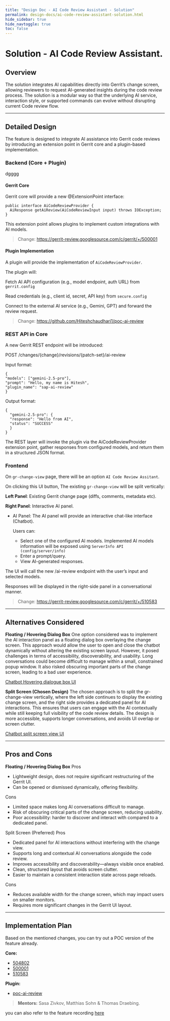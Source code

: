```yaml
---
title: "Design Doc - AI Code Review Assistant - Solution"
permalink: design-docs/ai-code-review-assistant-solution.html
hide_sidebar: true
hide_navtoggle: true
toc: false
---
```


# Solution - AI Code Review Assistant.

## Overview

The solution integrates AI capabilities directly into Gerrit’s change
screen, allowing reviewers to request AI-generated insights during
the code review process. The solution is a modular way so that the
underlying AI service, interaction style, or supported commands can
evolve without disrupting current Code review flow.

---

## Detailed Design

The feature is designed to integrate AI assistance into Gerrit code
reviews by introducing an extension point in Gerrit core and a
plugin-based implementation.

### Backend (Core + Plugin)
dgggg
#### Gerrit Core

Gerrit core will provide a new @ExtensionPoint interface:

```
public interface AiCodeReviewProvider {
  AiResponse getAiReview(AiCodeReviewInput input) throws IOException;
}
```

This extension point allows plugins to implement custom integrations
with AI models.

> Change: https://gerrit-review.googlesource.com/c/gerrit/+/500001

#### Plugin Implementation

A plugin will provide the implementation of `AiCodeReviewProvider`.

The plugin will:

Fetch AI API configuration (e.g., model endpoint, auth URL) from `gerrit.config`

Read credentials (e.g., client id, secret, API key) from `secure.config`

Connect to the external AI service (e.g., Gemini, GPT) and forward
the review request.

> Change: https://github.com/Hiteshchaudhari1/poc-ai-review

### REST API in Core

A new Gerrit REST endpoint will be introduced:

POST /changes/{change}/revisions/{patch-set}/ai-review


Input format:
```
{
"models": ["gemini-2.5-pro"],
"prompt": "Hello, my name is Hitesh",
"plugin_name": "sap-ai-review"
}
```

Output format:
```
{
  "gemini-2.5-pro": {
  "response": "Hello from AI",
  "status": "SUCCESS"
  }
}
```

The REST layer will invoke the plugin via the AiCodeReviewProvider
extension point, gather responses from configured models, and return
them in a structured JSON format.

### Frontend

On `gr-change-view` page, there will be an option
`AI Code Review Assitant`.

On clicking this UI button, The existing `gr-change-view` will be
split vertically:

**Left Panel**: Existing Gerrit change page (diffs, comments,
metadata etc).

**Right Panel**: Interactive AI panel.

 - AI Panel: The AI panel will provide an interactive chat-like
interface (Chatbot).

    Users can:
     - Select one of the configured AI models. Implemented AI models
       information will be exposed using `ServerInfo API
       (config/server/info)`
     - Enter a prompt/query.
     - View AI-generated responses.


The UI will call the new /ai-review endpoint with the user’s input and
selected models.

Responses will be displayed in the right-side panel in a conversational
manner.

> Change: https://gerrit-review.googlesource.com/c/gerrit/+/510583
---

## Alternatives Considered

**Floating / Hovering Dialog Box**
One option considered was to implement the AI interaction panel as
a floating dialog box overlaying the change screen. This approach would
allow the user to open and close the chatbot dynamically without altering
the existing screen layout. However, it posed challenges in terms of
accessibility, discoverability, and usability. Long conversations could
become difficult to manage within a small, constrained popup window.
It also risked obscuring important parts of the change screen, leading
to a bad user experience.

[Chatbot Hovering dialogue box UI](https://github.com/Hiteshchaudhari1/poc-ai-review/blob/main/Screenshot%202025-09-15%20at%2013.45.18.png)

**Split Screen (Chosen Design)**
The chosen approach is to split the gr-change-view vertically,
where the left side continues to display the existing change screen,
and the right side provides a dedicated panel for AI interactions.
This ensures that users can engage with the AI contextually while still
keeping full visibility of the code review details. The design is more
accessible, supports longer conversations, and avoids UI overlap or
screen clutter.

[Chatbot split screen view UI](https://github.com/Hiteshchaudhari1/poc-ai-review/blob/main/Screenshot%202025-09-29%20at%2013.07.38.png)

---
## Pros and Cons

**Floating / Hovering Dialog Box**
Pros
  - Lightweight design, does not require significant restructuring
    of the Gerrit UI.
  - Can be opened or dismissed dynamically, offering flexibility.

Cons
  - Limited space makes long AI conversations difficult to manage.
  - Risk of obscuring critical parts of the change screen, reducing
    usability.
  - Poor accessibility: harder to discover and interact with compared
    to a dedicated panel.

Split Screen (Preferred)
Pros
  - Dedicated panel for AI interactions without interfering with
    the change view.
  - Supports long and contextual AI conversations alongside
    the code review.
  - Improves accessibility and discoverability—always visible
    once enabled.
  - Clean, structured layout that avoids screen clutter.
  - Easier to maintain a consistent interaction state across page reloads.

Cons
  - Reduces available width for the change screen, which may impact
    users on smaller monitors.
  - Requires more significant changes in the Gerrit UI layout.

---

## Implementation Plan

Based on the mentioned changes, you can try out a POC version of the
feature already.

**Core:**
  - [504802](https://gerrit-review.googlesource.com/c/gerrit/+/504802)
  - [500001](https://gerrit-review.googlesource.com/c/gerrit/+/500001)
  - [510583](https://gerrit-review.googlesource.com/c/gerrit/+/510583)

**Plugin:**
  - [poc-ai-review](https://github.com/Hiteshchaudhari1/poc-ai-review)

> **Mentors:** Sasa Zivkov, Matthias Sohn & Thomas Draebing.

you can also refer to the feature recording [here](https://drive.google.com/file/d/1fRG2dlJeiz0qs_6Q3nPqfKAAJNT8xMCa/view?usp=drive_link)